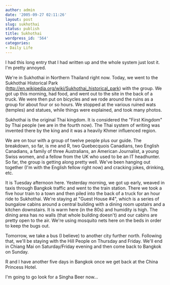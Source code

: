```yaml
---
author: admin
date: '2005-09-27 02:11:26'
layout: post
slug: sukhothai
status: publish
title: Sukhothai
wordpress_id: '564'
categories:
- Daily Life
---
```

I had this long entry that I had written up and the whole system just lost it. I'm pretty annoyed.

We're in Sukhothai in Northern Thailand right now. Today, we went to the Sukhothai Historical Park (http://en.wikipedia.org/wiki/Sukhothai_historical_park) with the group. We got up this morning, had food, and went out to the site in the back of a truck. We were then put on bicycles and we rode around the ruins as a group for about four or so hours. We stopped at the various ruined wats (temples) and statues, while things were explained, and took many photos.

Sukhothai is the original Thai kingdom. It is considered the "First Kingdom" by Thai people (we are in the fourth now). The Thai system of writing was invented there by the king and it was a heavily Khmer influenced region.

We are on tour with a group of twelve people plus our guide. The breakdown, so far, is me and R, two Quebecquois Canadians, two English Canadians, a family of three Australians, an American Journalist, a young Swiss women, and a fellow from the UK who used to be an IT headhunter. So far, the group is getting along pretty well. We've been hanging out together (I'm with the English fellow right now) and cracking jokes, drinking, etc.

It is Tuesday afternoon here. Yesterday morning, we got up early, weaved in taxis through Bangkok traffic and went to the train station. There we took a five hour train to a town and then piled into the back of a truck for an hour ride to Sukhothai. We're staying at "Guest House #4", which is a series of bungalow cabins around a central building with a dining room upstairs and a kitchen downstairs. It is warm here (in the 80s) and humidity is high. The dining area has no walls (that whole building doesn't) and our cabins are pretty open to the air. We're using mosquito nets here on the beds in order to keep the bugs out.

Tomorrow, we take a bus (I believe) to another city further north. Following that, we'll be staying with the Hill People on Thursday and Friday. We'll end in Chiang Mai on Saturday/Friday evening and then come back to Bangkok on Sunday.

R and I have another five days in Bangkok once we get back at the China Princess Hotel.

I'm going to go look for a Singha Beer now...
